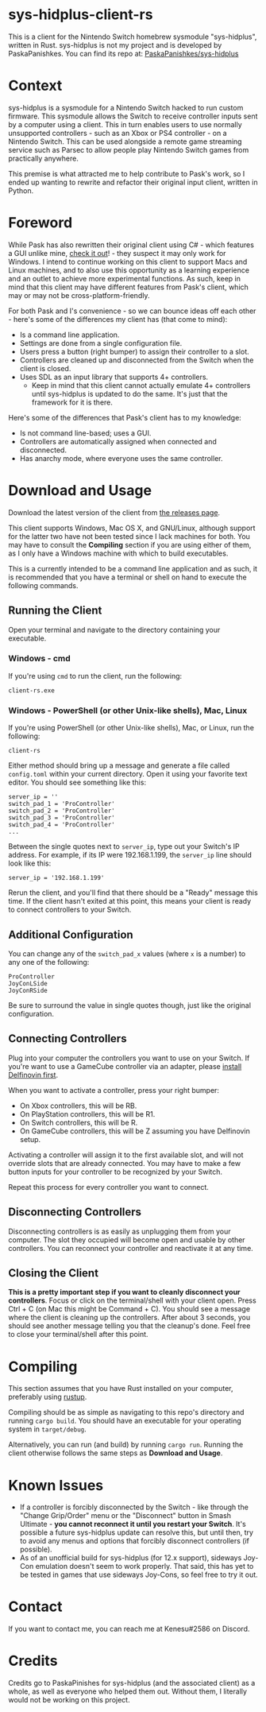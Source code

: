 # sys-hidplus-client-rs
This is a client for the Nintendo Switch homebrew sysmodule "sys-hidplus",
written in Rust. sys-hidplus is not my project and is developed by
PaskaPanishkes. You can find its repo at: 
[PaskaPanishkes/sys-hidplus](https://github.com/PaskaPinishkes/sys-hidplus)

# Context
sys-hidplus is a sysmodule for a Nintendo Switch hacked to run custom firmware.
This sysmodule allows the Switch to receive controller inputs sent by a computer
using a client. This in turn enables users to use normally unsupported
controllers - such as an Xbox or PS4 controller - on a Nintendo Switch. This can
be used alongside a remote game streaming service such as Parsec to allow people
play Nintendo Switch games from practically anywhere.

This premise is what attracted me to help contribute to Pask's work, so I ended
up wanting to rewrite and refactor their original input client, written in
Python.

# Foreword
While Pask has also rewritten their original client using C# - which features a
GUI unlike mine, 
[check it out](https://github.com/PaskaPinishkes/SwitchSysHidplusClient)! -
they suspect it may only work for Windows. I intend to continue working on this
client to support Macs and Linux machines, and to also use this opportunity as a
learning experience and an outlet to achieve more experimental functions. As
such, keep in mind that this client may have different features from Pask's
client, which may or may not be cross-platform-friendly.

For both Pask and I's convenience - so we can bounce ideas off each other -
here's some of the differences my client has (that come to mind):
- Is a command line application.
- Settings are done from a single configuration file.
- Users press a button (right bumper) to assign their controller to a slot.
- Controllers are cleaned up and disconnected from the Switch when the client is
  closed.
- Uses SDL as an input library that supports 4+ controllers.
  - Keep in mind that this client cannot actually emulate 4+ controllers until
    sys-hidplus is updated to do the same. It's just that the framework for it
    is there.

Here's some of the differences that Pask's client has to my knowledge:
- Is not command line-based; uses a GUI.
- Controllers are automatically assigned when connected and disconnected.
- Has anarchy mode, where everyone uses the same controller.

# Download and Usage
Download the latest version of the client from
[the releases page](https://github.com/kenesu-h/sys-hidplus-client-rs/releases).

This client supports Windows, Mac OS X, and GNU/Linux, although support for the
latter two have not been tested since I lack machines for both. You may have to
consult the **Compiling** section if you are using either of them, as I only have a
Windows machine with which to build executables.

This is a currently intended to be a command line application and as such, it is
recommended that you have a terminal or shell on hand to execute the following
commands.

## Running the Client
Open your terminal and navigate to the directory containing your executable.

### Windows - cmd
If you're using `cmd` to run the client, run the following:
```
client-rs.exe
```

### Windows - PowerShell (or other Unix-like shells), Mac, Linux
If you're using PowerShell (or other Unix-like shells), Mac, or Linux, run the
following:
```
client-rs
```

Either method should bring up a message and generate a file called `config.toml`
within your current directory. Open it using your favorite text editor. You
should see something like this:
```
server_ip = ''
switch_pad_1 = 'ProController'
switch_pad_2 = 'ProController'
switch_pad_3 = 'ProController'
switch_pad_4 = 'ProController'
...
```
Between the single quotes next to `server_ip`, type out your Switch's IP
address. For example, if its IP were 192.168.1.199, the `server_ip` line should
look like this:
```
server_ip = '192.168.1.199'
```
Rerun the client, and you'll find that there should be a "Ready" message this
time. If the client hasn't exited at this point, this means your client is ready
to connect controllers to your Switch.

## Additional Configuration
You can change any of the `switch_pad_x` values (where `x` is a number) to any
one of the following:
```
ProController
JoyConLSide
JoyConRSide
```
Be sure to surround the value in single quotes though, just like the original
configuration.

## Connecting Controllers
Plug into your computer the controllers you want to use on your Switch. If
you're want to use a GameCube controller via an adapter, please
[install Delfinovin first](https://github.com/Struggleton/Delfinovin).

When you want to activate a controller, press your right bumper:
- On Xbox controllers, this will be RB.
- On PlayStation controllers, this will be R1.
- On Switch controllers, this will be R.
- On GameCube controllers, this will be Z assuming you have Delfinovin setup.

Activating a controller will assign it to the first available slot, and will not
override slots that are already connected. You may have to make a few button
inputs for your controller to be recognized by your Switch.

Repeat this process for every controller you want to connect.

## Disconnecting Controllers
Disconnecting controllers is as easily as unplugging them from your computer.
The slot they occupied will become open and usable by other controllers. You can
reconnect your controller and reactivate it at any time.

## Closing the Client
**This is a pretty important step if you want to cleanly disconnect your
controllers**. Focus or click on the terminal/shell with your client open. Press
Ctrl + C (on Mac this might be Command + C). You should see a message where the
client is cleaning up the controllers. After about 3 seconds, you should see
another message telling you that the cleanup's done. Feel free to close your
terminal/shell after this point.

# Compiling
This section assumes that you have Rust installed on your computer, preferably
using [rustup](https://rustup.rs/).

Compiling should be as simple as navigating to this repo's directory and running
`cargo build`. You should have an executable for your operating system in
`target/debug`.

Alternatively, you can run (and build) by running `cargo run`. Running the
client otherwise follows the same steps as **Download and Usage**.

# Known Issues
- If a controller is forcibly disconnected by the Switch - like through the
  "Change Grip/Order" menu or the "Disconnect" button in Smash Ultimate - **you
  cannot reconnect it until you restart your Switch**. It's possible a future
  sys-hidplus update can resolve this, but until then, try to avoid any menus
  and options that forcibly disconnect controllers (if possible).
- As of an unofficial build for sys-hidplus (for 12.x support), sideways Joy-Con
  emulation doesn't seem to work properly. That said, this has yet to be tested
  in games that use sideways Joy-Cons, so feel free to try it out.

# Contact
If you want to contact me, you can reach me at Kenesu#2586 on Discord.

# Credits
Credits go to PaskaPinishes for sys-hidplus (and the associated client) as a
whole, as well as everyone who helped them out. Without them, I literally would
not be working on this project.
